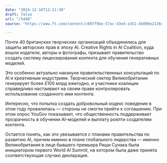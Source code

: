 ```yaml
---
date: "2024-12-16T12:11:30"
draft: false
url: "/5480"
source: "https://www.ft.com/content/c697f9be-57ac-43e4-a351-4b096e2136d0"

---
```


Почти 40 британских творческих организаций объединились для защиты авторских прав в эпоху AI. Creative Rights in AI Coalition, куда вошли издатели, авторы и фотографы, призывает правительство создать систему лицензирования контента для обучения генеративных моделей.

Это особенно актуально накануне правительственных консультаций по AI и креативным индустриям. Творческий сектор Великобритании генерирует более £100 млрд ежегодно, и участники коалиции справедливо настаивают на своем праве контролировать использование созданного ими контента.

Интересно, что попытка создать добровольный кодекс поведения в этом году провалилась — стороны не смогли прийти к соглашению. При этом опрос YouGov показывает, что общественность поддерживает прозрачность в обучении AI-моделей и выплату роялти создателям контента.

Остается понять, как это увязывается с планами правительства по развитию AI, причем именно в плане глобального лидерства — именно Великобритания в лице бывшего премьера Риши Сунака была инициатором первого World AI Summit, на котором была даже принята соответствующая случаю декларация.
